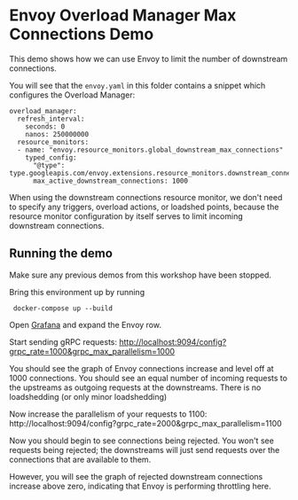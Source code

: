 # Envoy Overload Manager Max Connections Demo

This demo shows how we can use Envoy to limit the number of downstream connections.

You will see that the `envoy.yaml` in this folder contains a snippet which configures the Overload Manager:

```
overload_manager:
  refresh_interval:
    seconds: 0
    nanos: 250000000
  resource_monitors:
  - name: "envoy.resource_monitors.global_downstream_max_connections"
    typed_config:
      "@type": type.googleapis.com/envoy.extensions.resource_monitors.downstream_connections.v3.DownstreamConnectionsConfig
      max_active_downstream_connections: 1000
```

When using the downstream connections resource monitor, we don't need to specify any triggers, overload actions, or loadshed points,
because the resource monitor configuration by itself serves to limit incoming downstream connections.

## Running the demo

Make sure any previous demos from this workshop have been stopped.

Bring this environment up by running 
```
 docker-compose up --build
```

Open [Grafana](http://localhost:3000/d/workshop/load-management-workshop?orgId=1&refresh=5s) and expand the Envoy row.

Start sending gRPC requests:
[http://localhost:9094/config?grpc_rate=1000&grpc_max_parallelism=1000]([http://localhost:9094/config?grpc_rate=1000&grpc_max_parallelism=1000](http://localhost:9094/config?grpc_rate=10&grpc_max_parallelism=10)
)

You should see the graph of Envoy connections increase and level off at 1000 connections. You should see 
an equal number of incoming requests to the upstreams as outgoing requests at the downstreams. 
There is no loadshedding (or only minor loadshedding)

Now increase the parallelism of your requests to 1100:
http://localhost:9094/config?grpc_rate=2000&grpc_max_parallelism=1100

Now you should begin to see connections being rejected. You won't see requests being rejected; the downstreams will
just send requests over the connections that are available to them.

However, you will see the graph of rejected downstream connections increase above zero, indicating that
Envoy is performing throttling here.
